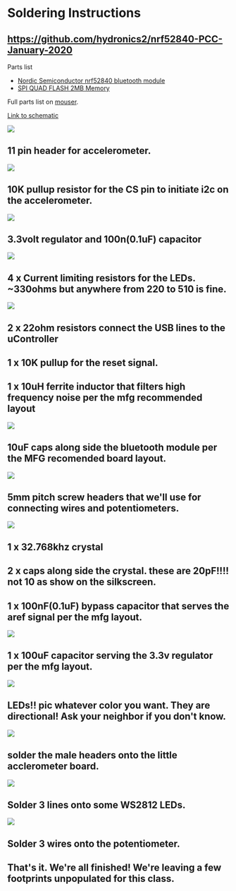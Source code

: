 # Soldering Instructions

## https://github.com/hydronics2/nrf52840-PCC-January-2020
Parts list
- [Nordic Semiconductor nrf52840 bluetooth module](https://www.adafruit.com/product/4078)
- [SPI QUAD FLASH 2MB Memory](https://www.digikey.com/product-detail/en/gigadevice-semiconductor-hk-limited/GD25Q16CTIGR/1970-1010-1-ND/9484760)


Full parts list on [mouser](https://www.mouser.com/ProjectManager/ProjectDetail.aspx?AccessID=5d5a690db9).


[Link to schematic](https://github.com/hydronics2/nrf52840-PCC-January-2020/blob/master/soldering/eagle_design_files/schematic.pdf)


![](https://github.com/hydronics2/Teardown-2019/blob/master/soldering/pics/1_headers.JPG)
## 11 pin header for accelerometer.

![](https://github.com/hydronics2/Teardown-2019/blob/master/soldering/pics/2_10k_pullup.JPG)
## 10K pullup resistor for the CS pin to initiate i2c on the accelerometer.

![](https://github.com/hydronics2/Teardown-2019/blob/master/soldering/pics/3_3.3Voltage_reg.JPG)
## 3.3volt regulator and 100n(0.1uF) capacitor
![](https://github.com/hydronics2/Teardown-2019/blob/master/soldering/pics/4_330ohmResistors.JPG)
## 4 x Current limiting resistors for the LEDs. ~330ohms but anywhere from 220 to 510 is fine.

![](https://github.com/hydronics2/Teardown-2019/blob/master/soldering/pics/5_resistors_at_CS.JPG)

## 2 x 22ohm resistors connect the USB lines to the uController

## 1 x 10K pullup for the reset signal.

## 1 x 10uH ferrite inductor that filters high frequency noise per the mfg recommended layout

![](https://github.com/hydronics2/Teardown-2019/blob/master/soldering/pics/6_10uf_caps.JPG)
## 10uF caps along side the bluetooth module per the MFG recomended board layout.

![](https://github.com/hydronics2/Teardown-2019/blob/master/soldering/pics/7_headers.JPG)
## 5mm pitch screw headers that we'll use for connecting wires and potentiometers.

![](https://github.com/hydronics2/Teardown-2019/blob/master/soldering/pics/8_crystal.JPG)
## 1 x 32.768khz crystal

## 2 x caps along side the crystal. these are 20pF!!!! not 10 as show on the silkscreen.

## 1 x 100nF(0.1uF) bypass capacitor that serves the aref signal per the mfg layout.

![](https://github.com/hydronics2/Teardown-2019/blob/master/soldering/pics/9_100uF.JPG)
## 1 x 100uF capacitor serving the 3.3v regulator per the mfg layout.

![](https://github.com/hydronics2/Teardown-2019/blob/master/soldering/pics/10_leds.JPG)
## LEDs!! pic whatever color you want. They are directional! Ask your neighbor if you don't know.

![](https://github.com/hydronics2/Teardown-2019/blob/master/soldering/pics/11_headers.JPG)
## solder the male headers onto the little acclerometer board.

![](https://github.com/hydronics2/Teardown-2019/blob/master/soldering/pics/ws2812.JPG)

## Solder 3 lines onto some WS2812 LEDs.

![](https://github.com/hydronics2/Teardown-2019/blob/master/soldering/pics/22.jpg)

## Solder 3 wires onto the potentiometer.
## That's it. We're all finished! We're leaving a few footprints unpopulated for this class.
